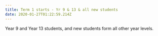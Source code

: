 ```yaml
---
title: Term 1 starts - Yr 9 & 13 & all new students
date: 2020-01-27T01:22:59.214Z
---
```

Year 9 and Year 13 students, and new students form all other year levels.
